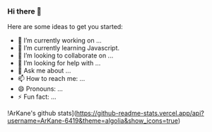 ### Hi there 👋

Here are some ideas to get you started:

- 🔭 I’m currently working on ...
- 🌱 I’m currently learning Javascript.
- 👯 I’m looking to collaborate on ...
- 🤔 I’m looking for help with ...
- 💬 Ask me about ...
- 📫 How to reach me: ...
- 😄 Pronouns: ...
- ⚡ Fun fact: ...

!ArKane's github stats](https://github-readme-stats.vercel.app/api?username=ArKane-6419&theme=algolia&show_icons=true)

